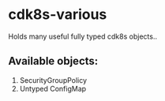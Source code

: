 # cdk8s-various

Holds many useful fully typed cdk8s objects..

## Available objects:

1. SecurityGroupPolicy
2. Untyped ConfigMap
